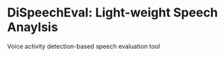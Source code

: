 # DiSpeechEval: Light-weight Speech Anaylsis
 Voice activity detection-based speech evaluation tool
